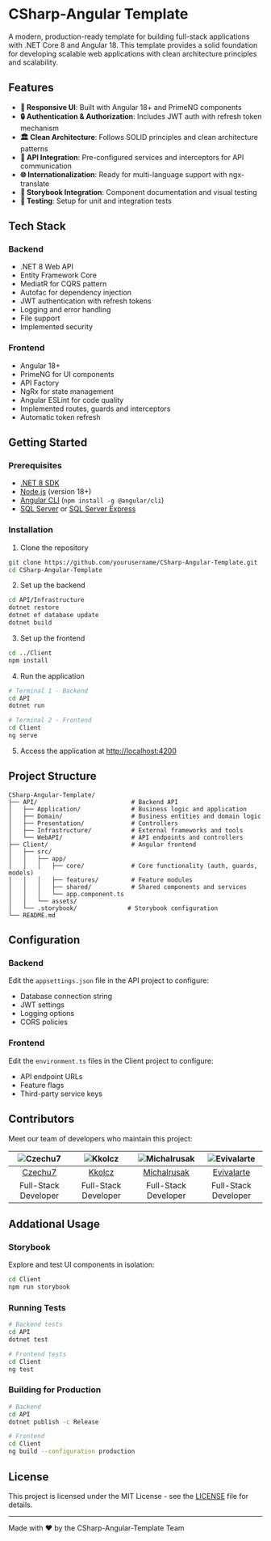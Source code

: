 # CSharp-Angular Template

A modern, production-ready template for building full-stack applications with .NET Core 8 and Angular 18. This template provides a solid foundation for developing scalable web applications with clean architecture principles and scalability.


## Features

- **📱 Responsive UI**: Built with Angular 18+ and PrimeNG components
- **🔒 Authentication & Authorization**: Includes JWT auth with refresh token mechanism
- **🏛️ Clean Architecture**: Follows SOLID principles and clean architecture patterns
- **🔌 API Integration**: Pre-configured services and interceptors for API communication
- **🌐 Internationalization**: Ready for multi-language support with ngx-translate
- **📝 Storybook Integration**: Component documentation and visual testing
- **🧪 Testing**: Setup for unit and integration tests

## Tech Stack

### Backend
- .NET 8 Web API
- Entity Framework Core
- MediatR for CQRS pattern
- Autofac for dependency injection
- JWT authentication with refresh tokens
- Logging and error handling
- File support
- Implemented security

### Frontend
- Angular 18+
- PrimeNG for UI components
- API Factory
- NgRx for state management
- Angular ESLint for code quality
- Implemented routes, guards and interceptors
- Automatic token refresh

## Getting Started

### Prerequisites

- [.NET 8 SDK](https://dotnet.microsoft.com/download/dotnet/8.0)
- [Node.js](https://nodejs.org/) (version 18+)
- [Angular CLI](https://angular.io/cli) (`npm install -g @angular/cli`)
- [SQL Server](https://www.microsoft.com/en-us/sql-server/sql-server-downloads) or [SQL Server Express](https://www.microsoft.com/en-us/sql-server/sql-server-downloads)

### Installation

1. Clone the repository

```bash
git clone https://github.com/yourusername/CSharp-Angular-Template.git
cd CSharp-Angular-Template
```

2. Set up the backend

```bash
cd API/Infrastructure
dotnet restore
dotnet ef database update
dotnet build
```

3. Set up the frontend

```bash
cd ../Client
npm install
```

4. Run the application

```bash
# Terminal 1 - Backend
cd API
dotnet run

# Terminal 2 - Frontend
cd Client
ng serve
```

5. Access the application at [http://localhost:4200](http://localhost:4200)

## Project Structure

```
CSharp-Angular-Template/
├── API/                          # Backend API
│   ├── Application/              # Business logic and application 
│   ├── Domain/                   # Business entities and domain logic
│   ├── Presentation/             # Controllers
│   ├── Infrastructure/           # External frameworks and tools
│   └── WebAPI/                   # API endpoints and controllers
├── Client/                       # Angular frontend
│   ├── src/
│   │   ├── app/
│   │   │   ├── core/             # Core functionality (auth, guards, models)
│   │   │   ├── features/         # Feature modules
│   │   │   ├── shared/           # Shared components and services
│   │   │   └── app.component.ts
│   │   └── assets/
│   └── .storybook/              # Storybook configuration
└── README.md
```

## Configuration

### Backend

Edit the `appsettings.json` file in the API project to configure:

- Database connection string
- JWT settings
- Logging options
- CORS policies

### Frontend

Edit the `environment.ts` files in the Client project to configure:

- API endpoint URLs
- Feature flags
- Third-party service keys

## Contributors

Meet our team of developers who maintain this project:

| ![Czechu7](https://avatars.githubusercontent.com/u/8471619?v=4) | ![Kkolcz](https://avatars.githubusercontent.com/u/76699027?v=4) | ![Michalrusak](https://avatars.githubusercontent.com/u/104869035?v=4) | ![Evivalarte](https://avatars.githubusercontent.com/u/152337751?v=4) |
|:---:|:---:|:---:|:---:|
| [Czechu7](https://github.com/Czechu7) | [Kkolcz](https://github.com/Kkolcz) | [Michalrusak](https://github.com/Michalrusak) | [Evivalarte](https://github.com/Evivalarte) |
| Full-Stack Developer | Full-Stack Developer | Full-Stack Developer | Full-Stack Developer |

## Addational Usage

### Storybook

Explore and test UI components in isolation:

```bash
cd Client
npm run storybook
```

### Running Tests

```bash
# Backend tests
cd API
dotnet test

# Frontend tests
cd Client
ng test
```

### Building for Production

```bash
# Backend
cd API
dotnet publish -c Release

# Frontend
cd Client
ng build --configuration production
```


## License

This project is licensed under the MIT License - see the [LICENSE](LICENSE) file for details.

---

Made with ❤️ by the CSharp-Angular-Template Team
